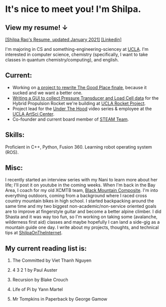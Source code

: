 # It's nice to meet you! I'm Shilpa. 
## View my resume! ↓ 
[[Shilpa Rao's Resume, updated January 2021]](https://drive.google.com/file/d/1-tpcRBcYsKHE2UQ1Cwv5wG-miIdunuv3/view?usp=sharing)
[[Linkedin]](https://www.linkedin.com/in/rao-shilpa/)

I'm majoring in CS and something-engineering-sciencey at [UCLA](https://www.ucla.edu/). I'm interested in computer science, chemistry (specifically, I want to take classes in quantum chemistry/computing), and english.


## Current:
- Working on [a project to rewrite The Good Place finale](https://github.com/raoshilpa/rewritingGoodPlaceFinale), because it sucked and we want a better one.
- [Writing a GUI to collect Pressure Transducer and Load Cell data](https://github.com/UCLA-Rocket-Project/prometheus-groundsys-2021) for the Hybrid Propulsion Rocket we're building at [UCLA Rocket Project](http://rocketproject.seas.ucla.edu).
- Project lead for the [Under The Hood](http://artsci.ucla.edu/under-the-hood) video series & employee at the [UCLA ArtSci Center](http://artsci.ucla.edu/).
- Co-founder and current board member of [STEAM Team](http://steamfs.org/).


## Skills: 

Proficient in C++, Python, Fusion 360. Learning robot operating system (ROS).


## Misc:

I recently started an interview series with my Nani to learn more about her life; I'll post it on youtube in the coming weeks. When I'm back in the Bay Area, I coach for my old XCMTB team, [Black Mountain Composite](http://www.blackmountainmtb.org/).
I'm into everything outdoors, coming from a background where I raced cross country mountain bikes in high school. I started backpacking around the same time and my two biggest non-academic/non-service oriented goals are to improve at fingerstyle guitar and become a better alpine climber.
I did Shasta and it was way too fun, so I'm working on taking some (avalanche, wilderness first aid) classes and maybe hopefully I can land a side-gig as a mountain guide one day.
I write about my projects, thoughts, and technical tips at [ShilpaOnTheInternet](https://shilpaontheinternet.wordpress.com).


## My current reading list is:

1. The Committed by Viet Thanh Nguyen

2. 4 3 2 1 by Paul Auster

3. Recursion by Blake Crouch

4. Life of Pi by Yann Martel

5. Mr Tompkins in Paperback by George Gamow
